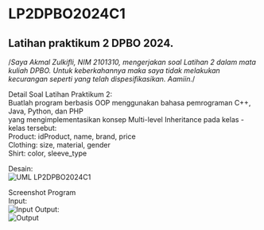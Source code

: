 # LP2DPBO2024C1
## Latihan praktikum 2 DPBO 2024.  
/*Saya Akmal Zulkifli, NIM 2101310, mengerjakan soal Latihan 2
dalam mata kuliah DPBO. Untuk keberkahannya maka saya tidak
melakukan kecurangan seperti yang telah dispesifikasikan. Aamiin.*/  

Detail Soal Latihan Praktikum 2:  
Buatlah program berbasis OOP menggunakan bahasa pemrograman C++, Java, Python, dan PHP  
yang mengimplementasikan konsep Multi-level Inheritance  pada kelas - kelas tersebut:  
Product: idProduct, name, brand, price  
Clothing: size, material, gender  
Shirt: color, sleeve_type  

Desain:  
![UML LP2DPBO2024C1](https://github.com/MaruFuri/LP2DPBO2024C1/assets/100757350/fb170d32-265c-4d07-834d-8e0b49a38415)

Screenshot Program  
Input:  
![Input](https://github.com/MaruFuri/LP2DPBO2024C1/assets/100757350/c59f2a4e-4534-4847-9ce3-9d10abd670cf)
Output:  
![Output](https://github.com/MaruFuri/LP2DPBO2024C1/assets/100757350/eeefc83d-c080-4e14-88d7-6336c5e5f1c3)

